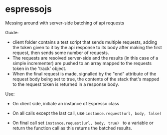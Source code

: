 # espressojs
Messing around with server-side batching of api requests

Guide:

- client folder contains a test script that sends multiple requests, adding the token given to it by the api response to its body after making the first request, then sends some number of requests.
- The requests are resolved server-side and the results (in this case of a simple incrementer) are pushed to an array mapped to the requests token in the 'track' object.
- When the final request is made, signalled by the "end" attribute of the request body being set to true, the contents of the stack that's mapped to the request token is returned in a response body.

Use:

- On client side, initiate an instance of Espresso class

- On all calls except the last call, use ```instance.request(url, body, false) ```
- On final call set ```instance.request(url, body, true) ``` to a variable or return the function call as this returns the batched results.

